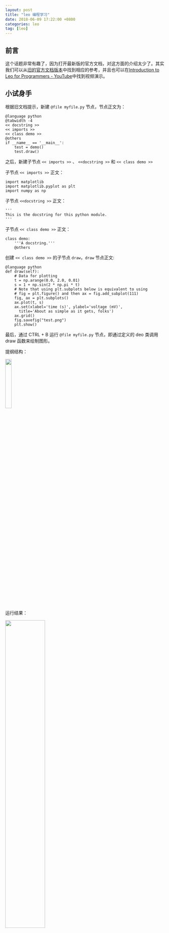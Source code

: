 ```yaml
---
layout: post
title: "leo 编程学习"
date: 2018-06-09 17:22:00 +0800 
categories: leo
tag: [leo]
---   
```


## 前言

这个话题非常有趣了，因为打开最新版的官方文档，对这方面的介绍太少了。其实我们可以从[旧的官方文档版本](http://davy39.github.io/leo-editor/tutorial-programming.html)中找到相应的参考，并且也可以在[Introduction to Leo for Programmers - YouTube](https://www.youtube.com/watch?v=WkUbJAuFfI4&t=294s)中找到视频演示。

## 小试身手

根据旧文档提示，新建 `@file myfile.py` 节点，节点正文为：
```
@language python
@tabwidth -4
<< docstring >>
<< imports >>
<< class demo >>
@others
if __name__ == '__main__':
    test = demo()
    test.draw()
```

之后，新建子节点 `<< imports >>` 、 `<<docstring >>` 和 `<< class demo >>`

子节点 `<< imports >>` 正文：
```
import matplotlib
import matplotlib.pyplot as plt
import numpy as np
```

子节点 `<<docstring >>` 正文：
```
'''
This is the docstring for this python module.
'''
```


子节点 `<< class demo >>` 正文：

```
class demo:
    '''A docstring.'''
    @others
```

创建 `<< class demo >>` 的子节点 `draw`，`draw` 节点正文:
```
@language python
def draw(self):
    # Data for plotting
    t = np.arange(0.0, 2.0, 0.01)
    s = 1 + np.sin(2 * np.pi * t)
    # Note that using plt.subplots below is equivalent to using
    # fig = plt.figure() and then ax = fig.add_subplot(111)
    fig, ax = plt.subplots()
    ax.plot(t, s)
    ax.set(xlabel='time (s)', ylabel='voltage (mV)',
      title='About as simple as it gets, folks')
    ax.grid()
    fig.savefig("test.png")
    plt.show()
```

最后，通过 CTRL + B 运行 `@file myfile.py` 节点，即通过定义的 deo 类调用 draw 函数来绘制图形。

提纲结构：

<img src="http://p32dsli77.bkt.clouddn.com/20180609-Programming-With-Leo-1.png" width="20%" heigint="20%" align="middle" alt=""/>

运行结果：

<img src="http://p32dsli77.bkt.clouddn.com/20180609-Programming-With-Leo-2.png" width="50%" heigint="50%" align="middle" alt=""/>

## 参考

- [Programming with Leo — Leo 5.0 documentation](http://davy39.github.io/leo-editor/tutorial-programming.html)
- [Introduction to Leo for Programmers - YouTube](https://www.youtube.com/watch?v=WkUbJAuFfI4&t=294s)

## CHANGELOG

- 20180609
